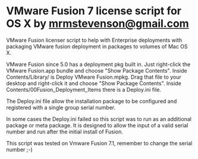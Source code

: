 VMware Fusion 7 license script for OS X
by mrmstevenson@gmail.com
============

VMware Fusion licenser script to help with Enterprise deployments with packaging VMware fusion deployment in packages to volumes of Mac OS X.

VMware Fusion since 5.0 has a deployment pkg built in. 
Just right-click the VMware Fusion.app bundle and choose "Show Package Contents". Inside Contents/Library/ is Deploy VMware Fusion.mpkg. Drag that file to your desktop and right-click it and choose "Show Package Contents". 
Inside Contents/00Fusion_Deployment_Items there is a Deploy.ini file.

The Deploy.ini file allow the installation package to be configured and registered with a single group serial number. 

In some cases the Deploy.ini failed so this script was to run as an additional package or meta package. 
It is designed to allow the input of a valid serial number and run after the initial install of Fusion. 

This script was tested on Vmware Fusion 7.1, remember to change the serial number ;-) 
